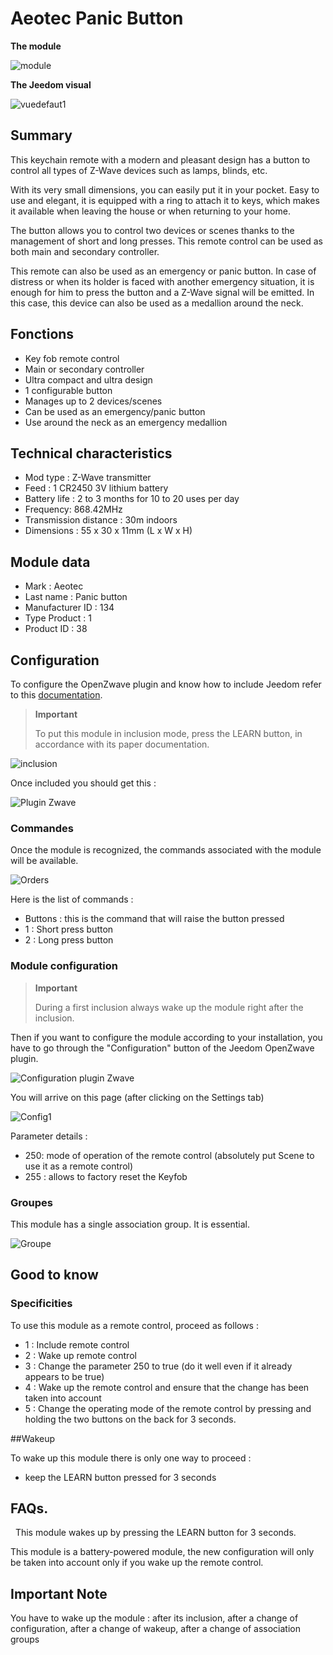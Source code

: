 # Aeotec Panic Button

**The module**

![module](images/aeotec.panicbutton/module.jpg)

**The Jeedom visual**

![vuedefaut1](images/aeotec.panicbutton/vuedefaut1.jpg)

## Summary

This keychain remote with a modern and pleasant design has a button to control all types of Z-Wave devices such as lamps, blinds, etc.

With its very small dimensions, you can easily put it in your pocket. Easy to use and elegant, it is equipped with a ring to attach it to keys, which makes it available when leaving the house or when returning to your home.

The button allows you to control two devices or scenes thanks to the management of short and long presses. This remote control can be used as both main and secondary controller.

This remote can also be used as an emergency or panic button. In case of distress or when its holder is faced with another emergency situation, it is enough for him to press the button and a Z-Wave signal will be emitted. In this case, this device can also be used as a medallion around the neck.

## Fonctions

-   Key fob remote control
-   Main or secondary controller
-   Ultra compact and ultra design
-   1 configurable button
-   Manages up to 2 devices/scenes
-   Can be used as an emergency/panic button
-   Use around the neck as an emergency medallion

## Technical characteristics

-   Mod type : Z-Wave transmitter
-   Feed : 1 CR2450 3V lithium battery
-   Battery life : 2 to 3 months for 10 to 20 uses per day
-   Frequency: 868.42MHz
-   Transmission distance : 30m indoors
-   Dimensions : 55 x 30 x 11mm (L x W x H)

## Module data

-   Mark : Aeotec
-   Last name : Panic button
-   Manufacturer ID : 134
-   Type Product : 1
-   Product ID : 38

## Configuration

To configure the OpenZwave plugin and know how to include Jeedom refer to this [documentation](https://doc.jeedom.com/en_US/plugins/automation%20protocol/openzwave/).

> **Important**
>
> To put this module in inclusion mode, press the LEARN button, in accordance with its paper documentation.

![inclusion](images/aeotec.panicbutton/inclusion.jpg)

Once included you should get this :

![Plugin Zwave](images/aeotec.panicbutton/information.jpg)

### Commandes

Once the module is recognized, the commands associated with the module will be available.

![Orders](images/aeotec.panicbutton/commandes.jpg)

Here is the list of commands :

-   Buttons : this is the command that will raise the button pressed
  - 1 : Short press button
  - 2 : Long press button

### Module configuration

> **Important**
>
> During a first inclusion always wake up the module right after the inclusion.

Then if you want to configure the module according to your installation, you have to go through the "Configuration" button of the Jeedom OpenZwave plugin.

![Configuration plugin Zwave](images/plugin/bouton_configuration.jpg)

You will arrive on this page (after clicking on the Settings tab)

![Config1](images/aeotec.panicbutton/config1.jpg)

Parameter details :

-   250: mode of operation of the remote control (absolutely put Scene to use it as a remote control)
-   255 : allows to factory reset the Keyfob

### Groupes

This module has a single association group. It is essential.

![Groupe](images/aeotec.panicbutton/groupe.jpg)

## Good to know

### Specificities

To use this module as a remote control, proceed as follows :

-   1 : Include remote control
-   2 : Wake up remote control
-   3 : Change the parameter 250 to true (do it well even if it already appears to be true)
-   4 : Wake up the remote control and ensure that the change has been taken into account
-   5 : Change the operating mode of the remote control by pressing and holding the two buttons on the back for 3 seconds.

##Wakeup

To wake up this module there is only one way to proceed :

-   keep the LEARN button pressed for 3 seconds

## FAQs.
 
This module wakes up by pressing the LEARN button for 3 seconds.

This module is a battery-powered module, the new configuration will only be
taken into account only if you wake up the remote control.

## Important Note

You have to wake up the module : after its inclusion, after a change of configuration, after a change of wakeup, after a change of association groups
